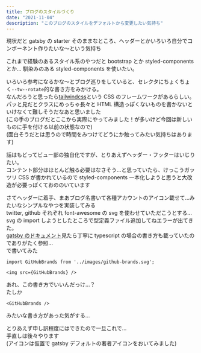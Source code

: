 ```yaml
---
title: ブログのスタイルづくり
date: "2021-11-04"
description: "このブログのスタイルをデフォルトから変更したい気持ち"
---
```


現状だと gatsby の starter そのままなところ、ヘッダーとかいろいろ自分でコンポーネント作りたいな〜という気持ち

これまで経験のあるスタイル系のやつだと bootstrap とか styled-components とか…
馴染みのある styled-components を使いたい。

いろいろ参考になるかな〜とブログ巡りをしていると、セレクタにちょくちょく`--tw--rotate`的な書き方をみかける。  
なんだろうと思ったら[tailwindcss](https://tailwindcss.jp/)という CSS のフレームワークがあるらしい。  
パッと見だとクラスにめっちゃ長々と HTML 構造っぽくないものを書かないといけなくて難しそうだなあと思いました  
(この手のブログだとここから実際にやってみました！が多いけど今回は新しいものに手を付ける以前の状態なので)  
(面白そうだとは思うので時間をみつけてどうにか触ってみたい気持ちはあります)

話はもどってビュー部の独自化ですが、とりあえずヘッダー・フッターはいじりたい。  
コンテント部分はほとんど触る必要はなさそう…と思っていたら、けっこうガッツリ CSS が書かれているので styled-components 一本化しようと思うと大改造が必要っぽくておののいています

さてヘッダーに着手、まあブログ名書いて各種アカウントのアイコン載せて…みたいなシンプルなやつを実装してみる  
twitter, github それぞれ font-awesome の svg を使わせていただこうとする…  
svg の import しようとしたところで型定義ファイル追加してねエラーが出てきた。  
[gatsby のドキュメント](https://www.gatsbyjs.com/plugins/gatsby-plugin-react-svg/)見たら丁寧に typescript の場合の書き方も載っていたのでありがたく参照…  
で書いてみた

```
import GitHubBrands from '../images/github-brands.svg';

<img src={GitHubBrands} />
```

あれ、この書き方でいいんだっけ…？  
たしか

```
<GitHubBrands />
```

みたいな書き方があった気がする…

とりあえず申し訳程度にはできたので一旦これで…  
手直しは後々やります  
(アイコンは仮置で gatsby デフォルトの著者アイコンをおいてみました)
